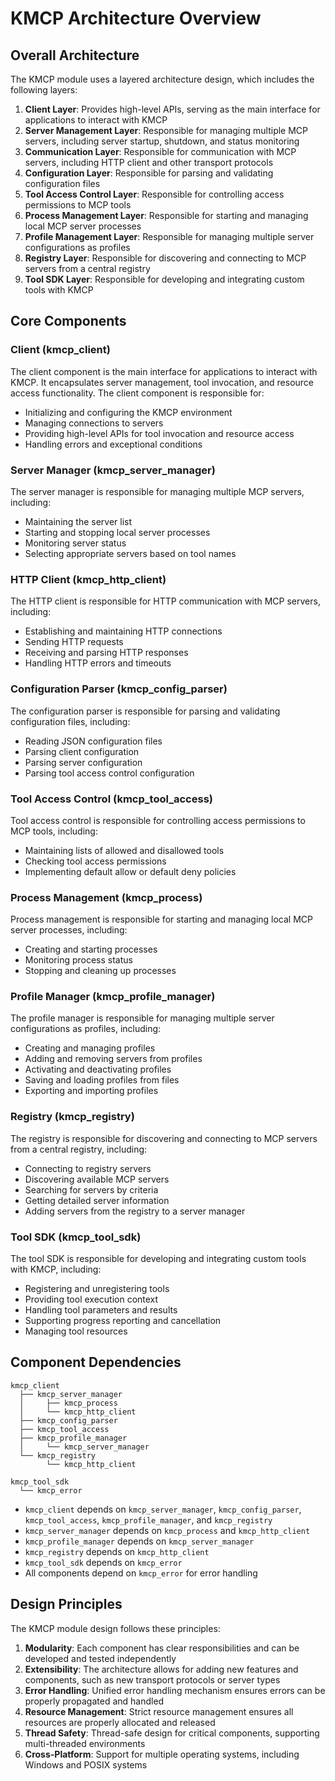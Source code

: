 # KMCP Architecture Overview

## Overall Architecture

The KMCP module uses a layered architecture design, which includes the following layers:

1. **Client Layer**: Provides high-level APIs, serving as the main interface for applications to interact with KMCP
2. **Server Management Layer**: Responsible for managing multiple MCP servers, including server startup, shutdown, and status monitoring
3. **Communication Layer**: Responsible for communication with MCP servers, including HTTP client and other transport protocols
4. **Configuration Layer**: Responsible for parsing and validating configuration files
5. **Tool Access Control Layer**: Responsible for controlling access permissions to MCP tools
6. **Process Management Layer**: Responsible for starting and managing local MCP server processes
7. **Profile Management Layer**: Responsible for managing multiple server configurations as profiles
8. **Registry Layer**: Responsible for discovering and connecting to MCP servers from a central registry
9. **Tool SDK Layer**: Responsible for developing and integrating custom tools with KMCP

## Core Components

### Client (kmcp_client)

The client component is the main interface for applications to interact with KMCP. It encapsulates server management, tool invocation, and resource access functionality. The client component is responsible for:

- Initializing and configuring the KMCP environment
- Managing connections to servers
- Providing high-level APIs for tool invocation and resource access
- Handling errors and exceptional conditions

### Server Manager (kmcp_server_manager)

The server manager is responsible for managing multiple MCP servers, including:

- Maintaining the server list
- Starting and stopping local server processes
- Monitoring server status
- Selecting appropriate servers based on tool names

### HTTP Client (kmcp_http_client)

The HTTP client is responsible for HTTP communication with MCP servers, including:

- Establishing and maintaining HTTP connections
- Sending HTTP requests
- Receiving and parsing HTTP responses
- Handling HTTP errors and timeouts

### Configuration Parser (kmcp_config_parser)

The configuration parser is responsible for parsing and validating configuration files, including:

- Reading JSON configuration files
- Parsing client configuration
- Parsing server configuration
- Parsing tool access control configuration

### Tool Access Control (kmcp_tool_access)

Tool access control is responsible for controlling access permissions to MCP tools, including:

- Maintaining lists of allowed and disallowed tools
- Checking tool access permissions
- Implementing default allow or default deny policies

### Process Management (kmcp_process)

Process management is responsible for starting and managing local MCP server processes, including:

- Creating and starting processes
- Monitoring process status
- Stopping and cleaning up processes

### Profile Manager (kmcp_profile_manager)

The profile manager is responsible for managing multiple server configurations as profiles, including:

- Creating and managing profiles
- Adding and removing servers from profiles
- Activating and deactivating profiles
- Saving and loading profiles from files
- Exporting and importing profiles

### Registry (kmcp_registry)

The registry is responsible for discovering and connecting to MCP servers from a central registry, including:

- Connecting to registry servers
- Discovering available MCP servers
- Searching for servers by criteria
- Getting detailed server information
- Adding servers from the registry to a server manager

### Tool SDK (kmcp_tool_sdk)

The tool SDK is responsible for developing and integrating custom tools with KMCP, including:

- Registering and unregistering tools
- Providing tool execution context
- Handling tool parameters and results
- Supporting progress reporting and cancellation
- Managing tool resources

## Component Dependencies

```ascii
kmcp_client
  ├── kmcp_server_manager
  │     ├── kmcp_process
  │     └── kmcp_http_client
  ├── kmcp_config_parser
  ├── kmcp_tool_access
  ├── kmcp_profile_manager
  │     └── kmcp_server_manager
  └── kmcp_registry
        └── kmcp_http_client

kmcp_tool_sdk
  └── kmcp_error
```

- `kmcp_client` depends on `kmcp_server_manager`, `kmcp_config_parser`, `kmcp_tool_access`, `kmcp_profile_manager`, and `kmcp_registry`
- `kmcp_server_manager` depends on `kmcp_process` and `kmcp_http_client`
- `kmcp_profile_manager` depends on `kmcp_server_manager`
- `kmcp_registry` depends on `kmcp_http_client`
- `kmcp_tool_sdk` depends on `kmcp_error`
- All components depend on `kmcp_error` for error handling

## Design Principles

The KMCP module design follows these principles:

1. **Modularity**: Each component has clear responsibilities and can be developed and tested independently
2. **Extensibility**: The architecture allows for adding new features and components, such as new transport protocols or server types
3. **Error Handling**: Unified error handling mechanism ensures errors can be properly propagated and handled
4. **Resource Management**: Strict resource management ensures all resources are properly allocated and released
5. **Thread Safety**: Thread-safe design for critical components, supporting multi-threaded environments
6. **Cross-Platform**: Support for multiple operating systems, including Windows and POSIX systems
